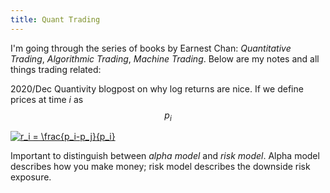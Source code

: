 ```yaml
---
title: Quant Trading
---
```


I'm going through the series of books by Earnest Chan: *Quantitative Trading*, *Algorithmic Trading*, *Machine Trading*. Below are my notes and all things trading related:

2020/Dec
Quantivity blogpost on why log returns are nice. If we define prices at time $i$ as $$p_i$$

<a href="https://www.codecogs.com/eqnedit.php?latex=r_i&space;=&space;\frac{p_i-p_j}{p_i}" target="_blank"><img src="https://latex.codecogs.com/svg.latex?r_i&space;=&space;\frac{p_i-p_j}{p_i}" title="r_i = \frac{p_i-p_j}{p_i}" /></a>

Important to distinguish between *alpha model* and *risk model*. Alpha model describes how you make money; risk model describes the downside risk exposure. 
